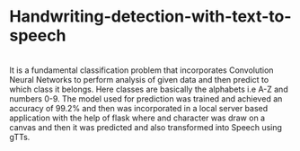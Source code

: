 # Handwriting-detection-with-text-to-speech
<br>
It is a fundamental classification problem that incorporates Convolution Neural Networks to perform analysis of given data and then predict to which class it belongs. 
Here classes are basically the alphabets i.e A-Z and numbers 0-9. 
The model used for prediction was trained and achieved an accuracy of 99.2% and then was incorporated in a local server based application with the help of flask where and character was draw on a canvas and then it was predicted and also transformed into Speech using gTTs.

